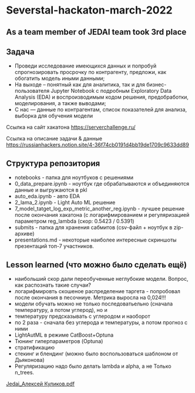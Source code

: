# Severstal-hackaton-march-2022
## As a team member of JEDAI team took 3rd place


## **Задача**

- Проведи исследование имеющихся данных и попробуй спрогнозировать просрочку по контрагенту, предложи, как обогатить модель иными данными;
- На выходе – понятный как для аналитика, так и для бизнес-пользователя Jupyter Notebook с подробным Exploratory Data Analysis (EDA) и воспроизводимым кодом решения, предобработки, моделирования, а также выводами;
- С нас — данные по контрагентам, список показателей для анализа, выборка для обучения модели


Ссылка на сайт хакатона
https://serverchallenge.ru/ 

Ссылка на описание задачи & данные
https://russianhackers.notion.site/4-36f74cb0191d4bb19de1709c9633dd89


## **Структура репозитория**
- notebooks - папка для ноутбуков с решениями  
- 0_data_prepare.ipynb - ноутбук где обрабатываются и объединяются данные и выгружаются в pkl  
- auto_eda.ipynb - авто EDA  
- 2_lama_2.ipynb - Light Auto ML решение  
- 7_model_tatget_log_exp_metric_another_reg.ipynb - лучшее решение после окончания хакатона (с логарифмированием и регуляризацией параметром reg_lambda (скор: 0.5423 / 0.5391)  
- submits - папка для хранения сабмитов (csv-файл + ноутбук в zip-архиве)  
- presentations.md - некоторые наиболее интересные скриншоты презентаций топ-7 участников.  



## **Lesson learned (что можно было сделать ещё)**
- наибольший скор дали переобученные неглубокие модели. Вопрос, как распознать такие случаи?  
- логарифмировть скошеное распределение таргета - попробовал после окончания в песочниуе. Метрика выросла на 0,024!!!  
- модели обучать можно не только последоватьельно (сначала температуру, а потом углерод), но и  
- температуру предсказывать с углеродом и наоборот  
- по 2 раза - сначала без углерода и температуры, а потом прогноз с ними  
- LightAutML в режиме CatBoost+Optuna  
- Тюнинг гиперпараметров (Optuna)  
- стратификацию  
- стекинг и блендинг (можно было воспользоваться шаблоном от Дьяконова)  
- Регуляризацию надо было делать lambda и alpha, а не Только n_trees.  

[Jedai_Алексей Куликов.pdf](https://github.com/Alex-ctrl-alt/Severstal-hackaton-march-2022-/files/9169075/Jedai_.pdf)



